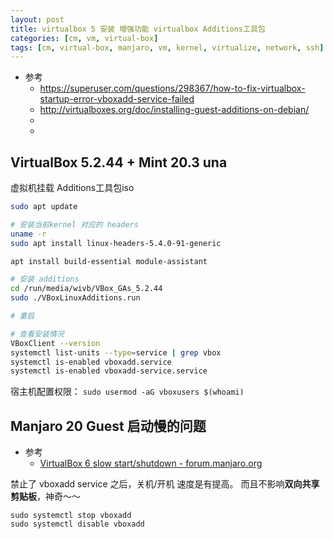 ```yaml
---
layout: post
title: virtualbox 5 安装 增强功能 virtualbox Additions工具包
categories: [cm, vm, virtual-box]
tags: [cm, virtual-box, manjaro, vm, kernel, virtualize, network, ssh]
---
```



* 参考
  * <https://superuser.com/questions/298367/how-to-fix-virtualbox-startup-error-vboxadd-service-failed>
  * <http://virtualboxes.org/doc/installing-guest-additions-on-debian/>
  * []()
  * []()





## VirtualBox 5.2.44 + Mint 20.3 una

虚拟机挂载 Additions工具包iso

~~~bash
sudo apt update

# 安装当前kernel 对应的 headers
uname -r
sudo apt install linux-headers-5.4.0-91-generic

apt install build-essential module-assistant

# 安装 additions
cd /run/media/wivb/VBox_GAs_5.2.44
sudo ./VBoxLinuxAdditions.run

# 重启

# 查看安装情况
VBoxClient --version
systemctl list-units --type=service | grep vbox
systemctl is-enabled vboxadd.service
systemctl is-enabled vboxadd-service.service
~~~

宿主机配置权限： `sudo usermod -aG vboxusers $(whoami)`






## Manjaro 20 Guest 启动慢的问题

* 参考
  * [VirtualBox 6 slow start/shutdown - forum.manjaro.org](https://forum.manjaro.org/t/virtualbox-6-slow-start-shutdown/70627/21)


禁止了 vboxadd service 之后，关机/开机 速度是有提高。 而且不影响**双向共享剪贴板**，神奇～～

~~~
sudo systemctl stop vboxadd
sudo systemctl disable vboxadd
~~~














